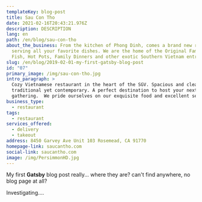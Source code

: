 ```yaml
---
templateKey: blog-post
title: Sau Con Tho
date: 2021-02-16T20:43:21.976Z
description: DESCRIPTION
lang: en
path: /en/blog/sau-con-tho
about_the_business: From the kitchen of Phong Dinh, comes a brand new restaurant
  serving all your favorite dishes. We are the home of the Original Famous Baked
  Fish, Hot Pots, Family Dinners and other exotic Southern Vietnam entrees.
slug: /en/blog/2019-02-01-my-first-gatsby-blog-post
id: "07"
primary_image: /img/sau-con-tho.jpg
intro_paragraph: >
  Cozy Vietnamese restaurant in the heart of the SGV. Spacious and clean,
  traditional yet contemporary. A perfect destination to host your next
  gathering.  We pride ourselves on our exquisite food and excellent service.
business_type:
  - restaurant
tags:
  - restaurant
services_offered:
  - delivery
  - takeout
address: 8450 Garvey Ave Unit 103 Rosemead, CA 91770
homepage-link: saucantho.com
social-link: saucantho.com
image: /img/PersimmonHD.jpg
---
```


My first **Gatsby** blog post really... where they are? can't find anywhere, no blog page at all?

Investigating....
